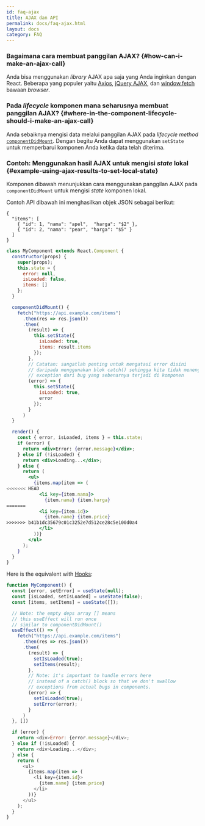 ```yaml
---
id: faq-ajax
title: AJAX dan API
permalink: docs/faq-ajax.html
layout: docs
category: FAQ
---
```


### Bagaimana cara membuat panggilan AJAX? {#how-can-i-make-an-ajax-call}

Anda bisa menggunakan *library* AJAX apa saja yang Anda inginkan dengan React. Beberapa yang populer yaitu [Axios](https://github.com/axios/axios), [jQuery AJAX](https://api.jquery.com/jQuery.ajax/), dan [window.fetch](https://developer.mozilla.org/en-US/docs/Web/API/Fetch_API) bawaan *browser*.

### Pada *lifecycle* komponen mana seharusnya membuat panggilan AJAX? {#where-in-the-component-lifecycle-should-i-make-an-ajax-call}

Anda sebaiknya mengisi data melalui panggilan AJAX pada *lifecycle method* [`componentDidMount`](/docs/react-component.html#mounting). Dengan begitu Anda dapat menggunakan `setState` untuk memperbarui komponen Anda ketika data telah diterima.

### Contoh: Menggunakan hasil AJAX untuk mengisi *state* lokal {#example-using-ajax-results-to-set-local-state}

Komponen dibawah menunjukkan cara menggunakan panggilan AJAX pada `componentDidMount` untuk mengisi *state* komponen lokal.

Contoh API dibawah ini menghasilkan objek JSON sebagai berikut:

```
{
  "items": [
    { "id": 1, "nama": "apel",  "harga": "$2" },
    { "id": 2, "nama": "pear", "harga": "$5" }
  ]
}
```

```jsx
class MyComponent extends React.Component {
  constructor(props) {
    super(props);
    this.state = {
      error: null,
      isLoaded: false,
      items: []
    };
  }

  componentDidMount() {
    fetch("https://api.example.com/items")
      .then(res => res.json())
      .then(
        (result) => {
          this.setState({
            isLoaded: true,
            items: result.items
          });
        },
        // Catatan: sangatlah penting untuk mengatasi error disini
        // daripada menggunakan blok catch() sehingga kita tidak menenggelamkan
        // exception dari bug yang sebenarnya terjadi di komponen
        (error) => {
          this.setState({
            isLoaded: true,
            error
          });
        }
      )
  }

  render() {
    const { error, isLoaded, items } = this.state;
    if (error) {
      return <div>Error: {error.message}</div>;
    } else if (!isLoaded) {
      return <div>Loading...</div>;
    } else {
      return (
        <ul>
          {items.map(item => (
<<<<<<< HEAD
            <li key={item.nama}>
              {item.nama} {item.harga}
=======
            <li key={item.id}>
              {item.name} {item.price}
>>>>>>> b41b1dc35679c01c3252e7d512ce28c5e100d0a4
            </li>
          ))}
        </ul>
      );
    }
  }
}
```

Here is the equivalent with [Hooks](https://reactjs.org/docs/hooks-intro.html): 

```js
function MyComponent() {
  const [error, setError] = useState(null);
  const [isLoaded, setIsLoaded] = useState(false);
  const [items, setItems] = useState([]);

  // Note: the empty deps array [] means
  // this useEffect will run once
  // similar to componentDidMount()
  useEffect(() => {
    fetch("https://api.example.com/items")
      .then(res => res.json())
      .then(
        (result) => {
          setIsLoaded(true);
          setItems(result);
        },
        // Note: it's important to handle errors here
        // instead of a catch() block so that we don't swallow
        // exceptions from actual bugs in components.
        (error) => {
          setIsLoaded(true);
          setError(error);
        }
      )
  }, [])

  if (error) {
    return <div>Error: {error.message}</div>;
  } else if (!isLoaded) {
    return <div>Loading...</div>;
  } else {
    return (
      <ul>
        {items.map(item => (
          <li key={item.id}>
            {item.name} {item.price}
          </li>
        ))}
      </ul>
    );
  }
}
```
